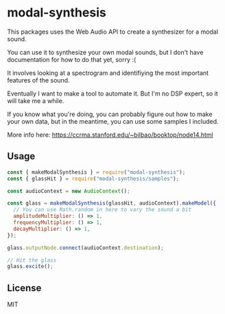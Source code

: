 # modal-synthesis

This packages uses the Web Audio API to create a synthesizer for a modal sound.

You can use it to synthesize your own modal sounds, but I don't have documentation for how to do that yet, sorry :(

It involves looking at a spectrogram and identifiying the most important features of the sound.

Eventually I want to make a tool to automate it. But I'm no DSP expert, so it will take me a while.

If you know what you're doing, you can probably figure out how to make your own data, but in the meantime, you can use some samples I included.

More info here: https://ccrma.stanford.edu/~bilbao/booktop/node14.html

## Usage

```js
const { makeModalSynthesis } = require("modal-synthesis");
const { glassHit } = require("modal-synthesis/samples");

const audioContext = new AudioContext();

const glass = makeModalSynthesis(glassHit, audioContext).makeModel({
  // You can use Math.random in here to vary the sound a bit
  amplitudeMultiplier: () => 1,
  frequencyMultiplier: () => 1,
  decayMultiplier: () => 1,
});

glass.outputNode.connect(audioContext.destination);

// Hit the glass
glass.excite();
```

## License

MIT
